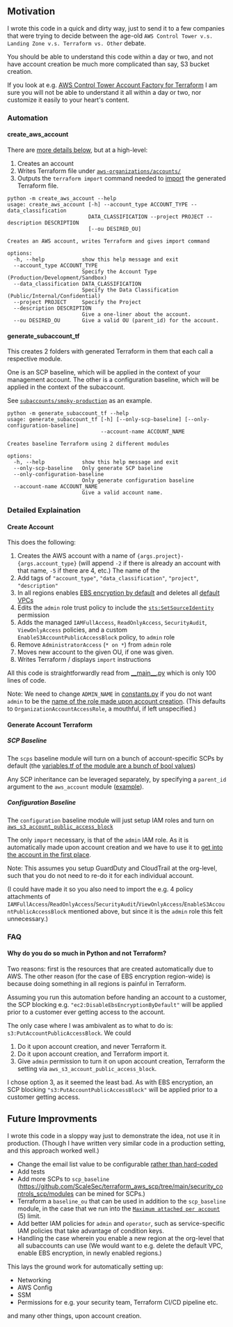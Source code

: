 ## Motivation

I wrote this code in a quick and dirty way, just to send it to a few companies that were trying to decide between the age-old `AWS Control Tower v.s. Landing Zone v.s. Terraform vs. Other` debate.

You should be able to understand this code within a day or two, and not have account creation be much more complicated than say, S3 bucket creation.

If you look at e.g. [AWS Control Tower Account Factory for Terraform](https://docs.aws.amazon.com/controltower/latest/userguide/aft-architecture.html) I am sure you will not be able to understand it all within a day or two, nor customize it easily to your heart's content.


### Automation

#### create_aws_account

There are [more details below](https://github.com/MajinBuuOnSecurity/Terraform-Monorepo#create-account), but at a high-level:
1. Creates an account
1. Writes Terraform file under [`aws-organizations/accounts/`](https://github.com/MajinBuuOnSecurity/Terraform-Monorepo/tree/main/aws-organizations/accounts)
1. Outputs the `terraform import` command needed to [import](https://registry.terraform.io/providers/hashicorp/aws/latest/docs/resources/organizations_account#import) the generated Terraform file.

```
python -m create_aws_account --help
usage: create_aws_account [-h] --account_type ACCOUNT_TYPE --data_classification
                          DATA_CLASSIFICATION --project PROJECT --description DESCRIPTION
                          [--ou DESIRED_OU]

Creates an AWS account, writes Terraform and gives import command

options:
  -h, --help            show this help message and exit
  --account_type ACCOUNT_TYPE
                        Specify the Account Type (Production/Development/Sandbox)
  --data_classification DATA_CLASSIFICATION
                        Specify the Data Classification (Public/Internal/Confidential)
  --project PROJECT     Specify the Project
  --description DESCRIPTION
                        Give a one-liner about the account.
  --ou DESIRED_OU       Give a valid OU (parent_id) for the account.
```


#### generate_subaccount_tf

This creates 2 folders with generated Terraform in them that each call a respective module.

One is an SCP baseline, which will be applied in the context of your management account.
The other is a configuration baseline, which will be applied in the context of the subaccount.

See [`subaccounts/smoky-production`](https://github.com/MajinBuuOnSecurity/Terraform-Monorepo/tree/main/subaccounts/smoky-production) as an example.

```
python -m generate_subaccount_tf --help 
usage: generate_subaccount_tf [-h] [--only-scp-baseline] [--only-configuration-baseline]
                              --account-name ACCOUNT_NAME

Creates baseline Terraform using 2 different modules

options:
  -h, --help            show this help message and exit
  --only-scp-baseline   Only generate SCP baseline
  --only-configuration-baseline
                        Only generate configuration baseline
  --account-name ACCOUNT_NAME
                        Give a valid account name.
```

### Detailed Explaination

#### Create Account

This does the following:

1. Creates the AWS account with a name of `{args.project}-{args.account_type}` (will append `-2` if there is already an account with that name, `-5` if there are 4, etc.) The name of the 
2. Add tags of `"account_type"`, `"data_classification"`, `"project"`, `"description"` 
3. In all regions enables [EBS encryption by default](https://aws.amazon.com/blogs/aws/new-opt-in-to-default-encryption-for-new-ebs-volumes/) and deletes all [default VPCs](https://docs.aws.amazon.com/vpc/latest/userguide/default-vpc.html)
4. Edits the `admin` role trust policy to include the [`sts:SetSourceIdentity`](https://docs.aws.amazon.com/IAM/latest/UserGuide/id_credentials_temp_control-access_monitor.html#id_credentials_temp_control-access_monitor-know) permission
5. Adds the managed `IAMFullAccess`, `ReadOnlyAccess`, `SecurityAudit`, `ViewOnlyAccess` policies, and a custom `EnableS3AccountPublicAccessBlock` policy, to `admin` role
6. Remove `AdministratorAccess` (`* on *`) from `admin` role
7. Moves new account to the given OU, if one was given.
8. Writes Terraform / displays `import` instructions

All this code is straightforwardly read from [\_\_main\_\_.py](https://github.com/MajinBuuOnSecurity/Terraform-Monorepo/blob/main/automation/create_aws_account/__main__.py) which is only 100 lines of code.

Note: We need to change `ADMIN_NAME` in [constants.py](https://github.com/MajinBuuOnSecurity/Terraform-Monorepo/blob/main/automation/create_aws_account/constants.py#L1) if you do not want `admin` to be the [name of the role made upon account creation](https://docs.aws.amazon.com/organizations/latest/APIReference/API_CreateAccount.html#API_CreateAccount_RequestParameters). (This defaults to `OrganizationAccountAccessRole`, a mouthful, if left unspecified.)

#### Generate Account Terraform

##### SCP Baseline

The `scps` baseline module will turn on a bunch of account-specific SCPs by default (the [variables.tf of the module are a bunch of bool values](https://github.com/MajinBuuOnSecurity/Terraform-Monorepo/blob/main/modules/subaccount_baselines/scps/variables.tf))

Any SCP inheritance can be leveraged separately, by specifying a `parent_id` argument to the `aws_account` module ([example](https://github.com/MajinBuuOnSecurity/Terraform-Monorepo/blob/77258df72ad91cb92f0ddafc54eff1685dcef0fc/aws-organizations/accounts/smoky_production.tf#L11)).

##### Configuration Baseline

The `configuration` baseline module will just setup IAM roles and turn on [`aws_s3_account_public_access_block`](https://github.com/MajinBuuOnSecurity/Terraform-Monorepo/blob/main/modules/subaccount_baselines/configuration/s3/main.tf)

The only `import` necessary, is that of the `admin` IAM role. As it is automatically made upon account creation and we have to use it to [get into the account in the first place](https://github.com/MajinBuuOnSecurity/Terraform-Monorepo/blob/77258df72ad91cb92f0ddafc54eff1685dcef0fc/subaccounts/smoky-production/configuration_baseline/versions.tf#L18).

Note: This assumes you setup GuardDuty and CloudTrail at the org-level, such that you do not need to re-do it for each individual account.

(I could have made it so you also need to import the e.g. 4 policy attachments of `IAMFullAccess`/`ReadOnlyAccess`/`SecurityAudit`/`ViewOnlyAccess`/`EnableS3AccountPublicAccessBlock` mentioned above, but since it is the `admin` role this felt unnecessary.)

### FAQ

#### Why do you do so much in Python and not Terraform?

Two reasons: first is the resources that are created automatically due to AWS. 
The other reason (for the case of EBS encryption region-wide) is because doing something in all regions is painful in Terraform.

Assuming you run this automation before handing an account to a customer, the SCP blocking e.g. `"ec2:DisableEbsEncryptionByDefault"` will be applied prior to a customer ever getting access to the account.

The only case where I was ambivalent as to what to do is: `s3:PutAccountPublicAccessBlock`.
We could
1. Do it upon account creation, and never Terraform it.
1. Do it upon account creation, and Terraform import it.
1. Give `admin` permission to turn it on upon account creation, Terraform the setting via `aws_s3_account_public_access_block`.

I chose option 3, as it seemed the least bad.
As with EBS encryption, an SCP blocking `"s3:PutAccountPublicAccessBlock"` will be applied prior to a customer getting access.


## Future Improvments

I wrote this code in a sloppy way just to demonstrate the idea, not use it in production. (Though I have written very similar code in a production setting, and this approach worked well.)

- Change the email list value to be configurable [rather than hard-coded](https://github.com/search?q=repo%3AMajinBuuOnSecurity%2FTerraform-Monorepo%20majinbuuonsec&type=code)
- Add tests
- Add more SCPs to `scp_baseline` (https://github.com/ScaleSec/terraform_aws_scp/tree/main/security_controls_scp/modules can be mined for SCPs.)
- Terraform a `baseline_ou` that can be used in addition to the `scp_baseline` module, in the case that we run into the [`Maximum attached per account`](https://docs.aws.amazon.com/organizations/latest/userguide/orgs_reference_limits.html) (5) limit.
- Add better IAM policies for `admin` and `operator`, such as service-specific IAM policies that take advantage of condition keys.
- Handling the case wherein you enable a new region at the org-level that all subaccounts can use (We would want to e.g. delete the default VPC, enable EBS encryption, in newly enabled regions.)

This lays the ground work for automatically setting up:
- Networking
- AWS Config
- SSM
- Permissions for e.g. your security team, Terraform CI/CD pipeline etc.

and many other things, upon account creation.
